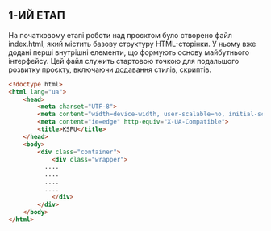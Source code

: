 ## 1-ИЙ ЕТАП
На початковому етапі роботи над проєктом було створено файл index.html, який містить базову структуру HTML-сторінки. У ньому вже додані перші внутрішні елементи, що формують основу майбутнього інтерфейсу.
Цей файл служить стартовою точкою для подальшого розвитку проєкту, включаючи додавання стилів, скриптів.

```html
<!doctype html>
<html lang="ua">
    <head>
        <meta charset="UTF-8">
        <meta content="width=device-width, user-scalable=no, initial-scale=1.0, maximum-scale=1.0, minimum-scale=1.0" name="viewport">
        <meta content="ie=edge" http-equiv="X-UA-Compatible">
        <title>KSPU</title>
    </head>
    <body>
        <div class="container">
            <div class="wrapper">
          ....
          ....
          ....
          ....
            </div>
        </div>
    </body>
</html>
